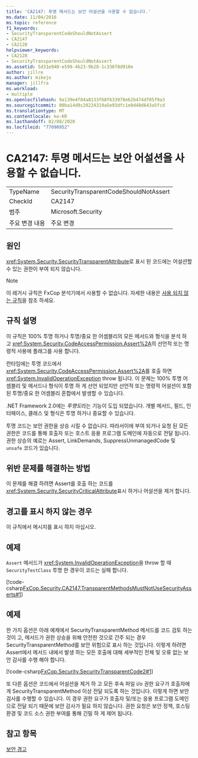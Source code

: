 ```yaml
---
title: 'CA2147: 투명 메서드는 보안 어설션을 사용할 수 없습니다.'
ms.date: 11/04/2016
ms.topic: reference
f1_keywords:
- SecurityTransparentCodeShouldNotAssert
- CA2147
- CA2128
helpviewer_keywords:
- CA2128
- SecurityTransparentCodeShouldNotAssert
ms.assetid: 5d31e940-e599-4b23-9b28-1c336f8d910e
author: jillre
ms.author: mikejo
manager: jillfra
ms.workload:
- multiple
ms.openlocfilehash: 9a139e4f84a8133f68f633978e62b474df05f9a3
ms.sourcegitcommit: 00ba14d9c20224319a5e93dfc1e0d48d643a5fcd
ms.translationtype: MT
ms.contentlocale: ko-KR
ms.lasthandoff: 02/08/2020
ms.locfileid: "77090952"
---
```

# <a name="ca2147-transparent-methods-may-not-use-security-asserts"></a>CA2147: 투명 메서드는 보안 어설션을 사용할 수 없습니다.

|||
|-|-|
|TypeName|SecurityTransparentCodeShouldNotAssert|
|CheckId|CA2147|
|범주|Microsoft.Security|
|주요 변경 내용|주요 변경|

## <a name="cause"></a>원인
<xref:System.Security.SecurityTransparentAttribute>로 표시 된 코드에는 어설션할 수 있는 권한이 부여 되지 않습니다.

> [!NOTE]
> 이 레거시 규칙은 FxCop 분석기에서 사용할 수 없습니다. 자세한 내용은 [사용 되지 않는 규칙](fxcop-rule-port-status.md#deprecated-rules)을 참조 하세요.

## <a name="rule-description"></a>규칙 설명
이 규칙은 100% 투명 하거나 투명/중요 한 어셈블리의 모든 메서드와 형식을 분석 하 고 <xref:System.Security.CodeAccessPermission.Assert%2A>의 선언적 또는 명령적 사용에 플래그를 사용 합니다.

런타임에는 투명 코드에서 <xref:System.Security.CodeAccessPermission.Assert%2A>를 호출 하면 <xref:System.InvalidOperationException> throw 됩니다. 이 문제는 100% 투명 어셈블리 및 메서드나 형식이 투명 하 게 선언 되었지만 선언적 또는 명령적 어설션이 포함 된 투명/중요 한 어셈블리 혼합에서 발생할 수 있습니다.

.NET Framework 2.0에는 *투명도*라는 기능이 도입 되었습니다. 개별 메서드, 필드, 인터페이스, 클래스 및 형식은 투명 하거나 중요할 수 있습니다.

투명 코드는 보안 권한을 상승 시킬 수 없습니다. 따라서이에 부여 되거나 요청 된 모든 권한은 코드를 통해 호출자 또는 호스트 응용 프로그램 도메인에 자동으로 전달 됩니다. 권한 상승의 예로는 Assert, LinkDemands, SuppressUnmanagedCode 및 `unsafe` 코드가 있습니다.

## <a name="how-to-fix-violations"></a>위반 문제를 해결하는 방법
이 문제를 해결 하려면 Assert를 호출 하는 코드를 <xref:System.Security.SecurityCriticalAttribute>표시 하거나 어설션을 제거 합니다.

## <a name="when-to-suppress-warnings"></a>경고를 표시 하지 않는 경우
이 규칙에서 메시지를 표시 하지 마십시오.

## <a name="example"></a>예제
`Assert` 메서드가 <xref:System.InvalidOperationException>을 throw 할 때 `SecurityTestClass` 투명 한 경우이 코드는 실패 합니다.

[!code-csharp[FxCop.Security.CA2147.TransparentMethodsMustNotUseSecurityAsserts#1](../code-quality/codesnippet/CSharp/ca2147-transparent-methods-may-not-use-security-asserts_1.cs)]

## <a name="example"></a>예제
한 가지 옵션은 아래 예제에서 SecurityTransparentMethod 메서드를 코드 검토 하는 것이 고, 메서드가 권한 상승을 위해 안전한 것으로 간주 되는 경우 SecurityTransparentMethod를 보안 위험으로 표시 하는 것입니다. 이렇게 하려면 Assert에서 메서드 내에서 발생 하는 모든 호출에 대해 세부적인 전체 및 오류 없는 보안 감사를 수행 해야 합니다.

[!code-csharp[FxCop.Security.SecurityTransparentCode2#1](../code-quality/codesnippet/CSharp/ca2147-transparent-methods-may-not-use-security-asserts_2.cs)]

또 다른 옵션은 코드에서 어설션을 제거 하 고 모든 후속 파일 i/o 권한 요구가 호출자에 게 SecurityTransparentMethod 이상 전달 되도록 하는 것입니다. 이렇게 하면 보안 검사를 수행할 수 있습니다. 이 경우 권한 요구가 호출자 및/또는 응용 프로그램 도메인으로 전달 되기 때문에 보안 감사가 필요 하지 않습니다. 권한 요청은 보안 정책, 호스팅 환경 및 코드 소스 권한 부여를 통해 긴밀 하 게 제어 됩니다.

## <a name="see-also"></a>참고 항목
[보안 경고](../code-quality/security-warnings.md)
